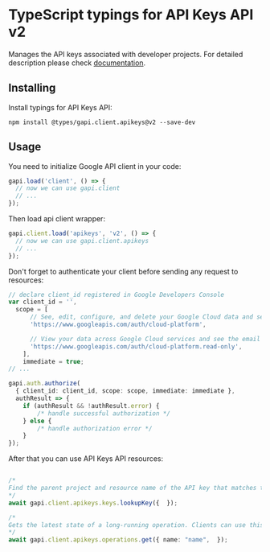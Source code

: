 # TypeScript typings for API Keys API v2

Manages the API keys associated with developer projects.
For detailed description please check [documentation](https://cloud.google.com/api-keys/docs).

## Installing

Install typings for API Keys API:

```
npm install @types/gapi.client.apikeys@v2 --save-dev
```

## Usage

You need to initialize Google API client in your code:

```typescript
gapi.load('client', () => {
  // now we can use gapi.client
  // ...
});
```

Then load api client wrapper:

```typescript
gapi.client.load('apikeys', 'v2', () => {
  // now we can use gapi.client.apikeys
  // ...
});
```

Don't forget to authenticate your client before sending any request to resources:

```typescript
// declare client_id registered in Google Developers Console
var client_id = '',
  scope = [ 
      // See, edit, configure, and delete your Google Cloud data and see the email address for your Google Account.
      'https://www.googleapis.com/auth/cloud-platform',

      // View your data across Google Cloud services and see the email address of your Google Account
      'https://www.googleapis.com/auth/cloud-platform.read-only',
    ],
    immediate = true;
// ...

gapi.auth.authorize(
  { client_id: client_id, scope: scope, immediate: immediate },
  authResult => {
    if (authResult && !authResult.error) {
        /* handle successful authorization */
    } else {
        /* handle authorization error */
    }
});
```

After that you can use API Keys API resources:

```typescript

/*
Find the parent project and resource name of the API key that matches the key string in the request. If the API key has been purged, resource name will not be set. The service account must have the `apikeys.keys.lookup` permission on the parent project.
*/
await gapi.client.apikeys.keys.lookupKey({  });

/*
Gets the latest state of a long-running operation. Clients can use this method to poll the operation result at intervals as recommended by the API service.
*/
await gapi.client.apikeys.operations.get({ name: "name",  });
```
